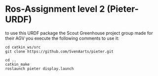 # Ros-Assignment level 2 (Pieter-URDF)

to use this URDF package the Scout Greenhouse project group made for their AGV you execute the following comments to use it:

```
cd catkin_ws/src
git clone https://github.com/SvenAarts/pieter.git

cd ..
catkin_make
roslaunch pieter display.launch
``` 


